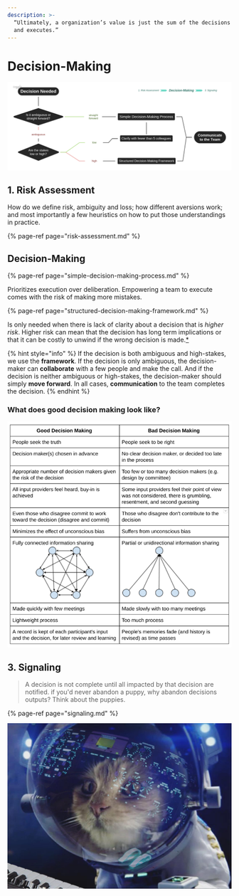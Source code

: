 ```yaml
---
description: >-
  “Ultimately, a organization’s value is just the sum of the decisions it makes
  and executes.”
---
```


# Decision-Making

![](../.gitbook/assets/image%20%283%29.png)

## 1. Risk Assessment

How do we define risk, ambiguity and loss; how different aversions work; and most importantly a few heuristics on how to put those understandings in practice.

{% page-ref page="risk-assessment.md" %}

## Decision-Making

{% page-ref page="simple-decision-making-process.md" %}

Prioritizes execution over deliberation. Empowering a team to execute comes with the risk of making more mistakes.

{% page-ref page="structured-decision-making-framework.md" %}

Is only needed when there is lack of clarity about a decision that is _higher risk_. Higher risk can mean that the decision has long term implications or that it can be costly to unwind if the wrong decision is made.[\*]()

{% hint style="info" %}
If the decision is both ambiguous and high-stakes, we use the **framework**. If the decision is only ambiguous, the decision-maker can **collaborate** with a few people and make the call. And if the decision is neither ambiguous or high-stakes, the decision-maker should simply **move forward**. In all cases, **communication** to the team completes the decision.
{% endhint %}

### What does good decision making look like?

![](../.gitbook/assets/image%20%2811%29.png)

## 3. Signaling 

> A decision is not complete until all impacted by that decision are notified. if you'd never abandon a puppy, why abandon decisions outputs? Think about the puppies.

{% page-ref page="signaling.md" %}

![ Think about the puppies; source: @catsonsynthesizersinspace](../.gitbook/assets/image%20%282%29.png)





